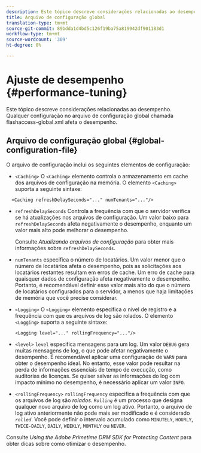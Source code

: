 ```yaml
---
description: Este tópico descreve considerações relacionadas ao desempenho. Qualquer configuração no arquivo de configuração global chamada flashaccess-global.xml afeta o desempenho.
title: Arquivo de configuração global
translation-type: tm+mt
source-git-commit: 89bdda1d4bd5c126f19ba75a819942df901183d1
workflow-type: tm+mt
source-wordcount: '309'
ht-degree: 0%

---
```



# Ajuste de desempenho {#performance-tuning}

Este tópico descreve considerações relacionadas ao desempenho. Qualquer configuração no arquivo de configuração global chamada flashaccess-global.xml afeta o desempenho.

## Arquivo de configuração global {#global-configuration-file}

O arquivo de configuração inclui os seguintes elementos de configuração:

* `<Caching>` O  `<Caching>` elemento controla o armazenamento em cache dos arquivos de configuração na memória. O elemento `<Caching>` suporta a seguinte sintaxe:

```
  <Caching refreshDelaySeconds="..." numTenants="..."/>
```

* `refreshDelaySeconds` Controla a frequência com que o servidor verifica se há atualizações nos arquivos de configuração. Um valor baixo para `refreshDelaySeconds` afeta negativamente o desempenho, enquanto um valor mais alto pode melhorar o desempenho.

   Consulte *Atualizando arquivos de configuração* para obter mais informações sobre `refreshDelaySeconds`.

* `numTenants` especifica o número de locatários. Um valor menor que o número de locatários afeta o desempenho, pois as solicitações aos locatários restantes resultam em erros de cache. Um erro de cache para quaisquer dados de configuração afeta negativamente o desempenho. Portanto, é recomendável definir esse valor mais alto do que o número de locatários configurados para o servidor, a menos que haja limitações de memória que você precise considerar.

* `<Logging>` O  `<Logging>` elemento especifica o nível de registro e a frequência com que os arquivos de log são rolados. O elemento `<Logging>` suporta a seguinte sintaxe:

   ```
   <Logging level="..." rollingFrequency="..."/>
   ```

* `<level>`  `level` especifica mensagens para um log. Um valor `DEBUG` gera muitas mensagens de log, o que pode afetar negativamente o desempenho. É recomendável aplicar uma configuração de `WARN` para obter o desempenho ideal. No entanto, esse valor pode resultar na perda de informações essenciais de tempo de execução, como auditorias de licenças. Se quiser salvar as informações do log com impacto mínimo no desempenho, é necessário aplicar um valor `INFO`.

* `<rollingFrequency>`  `rollingFrequency` especifica a frequência com que os arquivos de log são  *rolados*. *`Rolling`* é um processo que designa qualquer novo arquivo de log como um log ativo. Portanto, o arquivo de log ativo anteriormente não pode mais ser modificado e é considerado *`rolled`*. Você pode definir o intervalo acumulado como `MINUTELY`, `HOURLY`, `TWICE-DAILY`, `DAILY`, `WEEKLY`, `MONTHLY` ou `NEVER`.

Consulte *Using the Adobe Primetime DRM SDK for Protecting Content* para obter dicas sobre como otimizar o desempenho.